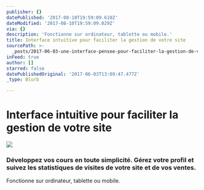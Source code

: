 ```yaml
---
publisher: {}
datePublished: '2017-08-10T19:59:09.610Z'
dateModified: '2017-08-10T19:59:09.029Z'
via: {}
description: 'Fonctionne sur ordinateur, tablette ou mobile.'
title: Interface intuitive pour faciliter la gestion de votre site
sourcePath: >-
  _posts/2017-06-03-une-interface-pensee-pour-faciliter-la-gestion-de-votre-espa.md
inFeed: true
author: []
starred: false
datePublishedOriginal: '2017-06-03T13:09:47.477Z'
_type: Blurb

---
```

# **Interface intuitive pour faciliter la gestion de votre site**
![](https://the-grid-user-content.s3-us-west-2.amazonaws.com/1b37f36b-bd85-40f2-b213-d5560e085a72.gif)

### Développez vos cours en toute simplicité. Gérez votre profil et suivez les statistiques de visites de votre site et de vos ventes.

Fonctionne sur ordinateur, tablette ou mobile.